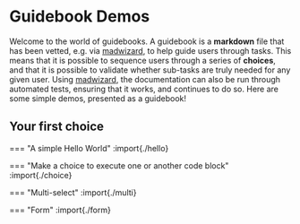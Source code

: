 # Guidebook Demos

Welcome to the world of guidebooks. A guidebook is a **markdown** file
that has been vetted, e.g. via
[madwizard](https://github.com/guidebooks/madwizard), to help guide
users through tasks. This means that it is possible to sequence users
through a series of **choices**, and that it is possible to validate
whether sub-tasks are truly needed for any given user. Using
[madwizard](https://github.com/guidebooks/madwizard), the
documentation can also be run through automated tests, ensuring that
it works, and continues to do so. Here are some simple demos,
presented as a guidebook!

## Your first choice

=== "A simple Hello World"
    :import{./hello}
    
=== "Make a choice to execute one or another code block"
    :import{./choice}

=== "Multi-select"
    :import{./multi}

=== "Form"
    :import{./form}
